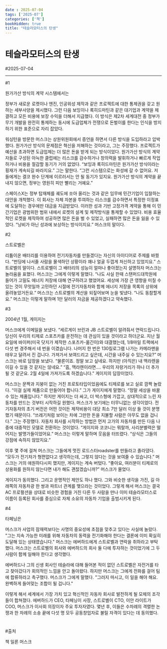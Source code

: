 ```yaml
---
date : 2025-07-04
tags: ['2025-07']
categories: ['책']
bookHidden: true
title: "테슬라모터스의 탄생"
---
```


# 테슬라모터스의 탄생

#2025-07-04

---

#1

원가가산 방식의 계약 시스템에서는

정부가 새로운 로켓이나 엔진, 인공위성 제작과 같은 프로젝트에 대한 통제권을 갖고 원하는 세부사양을 제시했다. 그런 다음 보잉이나 록히드마틴과 같은 대기업과 계약을 체결하고 모든 비용에 보장 수익을 더해서 지급했다. 이 방식은 제2차 세계대전 중 정부가 무기 개발을 완전히 통제하는 동시에 도급업체가 전쟁으로 돈벌이를 한다는 인식을 방지하기 위한 표준으로 자리 잡았다.

워싱턴을 방문한 머스크는 상원위원회에서 증언을 하면서 다른 방식을 도입하라고 압박했다. 원가가산 방식의 문제점은 혁신을 저해하는 것이라고, 그는 주장했다. 프로젝트가 예산을 초과하면 도급업체는 더 많은 돈을 받게 되는 방식이었다. 원가가산 방식의 계약자들로 구성된 아늑한 클럽에는 리스크를 감수하거나 창의력을 발휘하거나 빠르게 작업하거나 비용을 절감할 동기가 거의 없었다. “보잉과 록히드마틴은 원가가산 방식이라는 횡재가 계속되길 바라지요.” 그는 말한다. “그런 시스템으로는 화성에 갈 수 없어요. 저들에게는 결코 완수 단계에 이르러서는 안 될 동기가 있지요. 원가가산 방식의 계약을 끝내지 않으면, 정부는 영원히 피만 빨리는 거예요.”

스페이스X는 정부 탑재체를 궤도에 쏘아 올리는 것과 같은 임무에 민간기업이 입찰하는 대안을 개척했다. 이 회사는 자체 자본을 투여하는 리스크를 감수하면서 특정한 이정표에 도달하는 경우에만 대금을 지급받았다. 이러한 성과 기반 고정가격 계약을 통해 이 민간기업은 광범위한 범위 내에서 로켓의 설계 및 제작방식을 통제할 수 있었다. 비용 효율적인 로켓을 제작하여 성공하면 많은 돈을 벌 수 있었고, 실패하면 많은 돈을 잃을 수 있었다. “낭비가 아닌 성과에 보상하는 방식이지요.” 머스크의 말이다.

#2

스트로벨은 

리튬이온 배터리를 이용하여 전기자동차를 만들겠다는 자신의 아이디어로 주제를 바꿨다. “펀딩에 나서줄 사람을 물색하던 상황이라 꽤나 얼굴 두껍게 처신하고 있었지요.” 스트로벨의 말이다. 스트로벨이 그 배터리의 성능이 얼마나 좋아졌는지 설명하자 머스크는 놀라움을 표했다. 머스크는 그에게 이렇게 말했다. “나도 사실 한때 스탠퍼드대학원에 들어가 고밀도 에너지 저장에 대해 연구하려고 했었어요. 세상에 가장 큰 영향을 미칠 수 있는 것이 무엇일까 고민하던 시절에 전기자동차와 함께 에너지 저장을 목록의 상위에 올려놓았거든요.” 머스크는 스트로벨의 계산을 되짚어보며 눈을 빛냈다. “나도 동참할게요.” 머스크는 이렇게 말하며 1만 달러의 자금을 제공하겠다고 약속했다.

#3

2004년 1월, 게이지는 

머스크에게 이메일을 보냈다. “세르게이 브린과 JB 스트로벨이 알려줘서 연락드립니다. 당신이 우리의 티제로 스포츠카를 운전하는 데 관심이 있을 것이라고 하더군요. 지난 월요일에 바이퍼(미국 닷지가 제작한 스포츠카-옮긴이)와 대결했는데, 1/8마일 트랙에서 다섯 번 경주해서 네 번을 이겼습니다. 나머지 한 번은 130킬로그램 나가는 카메라맨을 태우고 달려서 진 겁니다. 가져가서 보여드리고 싶은데, 시간을 내주실 수 있는지요?” 머스크는 바로 답장을 보냈다. “물론이죠. 정말 보고 싶네요. 하지만 (아직은) 내 맥라렌을 이길 수 있을 것 같지는 않네요.”
“흠, 맥라렌이라면…. 우리의 자랑거리가 하나 더 추가될 것 같군요. 2월 4일에 가져가도록 하겠습니다.” 게이지의 답장이었다. 

머스크는 문짝과 지붕이 없는 거친 프로토타입이었음에도 티제로를 보고 실로 깜짝 놀랐다. “이걸 실제 제품으로 만들어야 합니다.” 그가 게이지에게 말했다. “정말 세상을 바꿀 수 있는 제품입니다.” 하지만 게이지는 더 싸고, 더 박스형에 가깝고, 상대적으로 느린 자동차를 만드는 것부터 시작하길 원했다. 머스크가 보기에는 터무니없는 생각이었다. 전기자동차의 초기 버전은 어떤 것이든 제작비용이 대당 최소 7만 달러 이상 들 것이 분명했기 때문이다. “쓰레기처럼 보이는 차에 그만한 돈을 지불할 사람은 아무도 없을 겁니다.” 그는 주장했다. 자동차 회사를 시작하는 방법은 먼저 고가의 자동차를 만든 다음 나중에 대중적인 모델로 전환하는 것이었다. “게이지와 코코니는 뭐랄까, 사리분별력은 떨어지는 발명가들이었어요.” 머스크는 이렇게 말하며 웃음을 터뜨렸다. “상식은 그들의 강점에 속하지 않았지요.”

이후 몇 주에 걸쳐 머스크는 그들에게 멋진 로드스터roadster를 만들라고 졸라댔다. “모두가 전기차가 형편없다고 생각하는데, 그렇지 않다는 것을 보여줄 수 있습니다.” 머스크는 거의 애원하다시피 했지만, 게이지는 계속 버텼다. “좋아요, 여러분이 티제로의 상용화를 원하지 않는다면 내가 해도 괜찮겠습니까?” 머스크가 물었다. 

게이지가 동의했다. 그리고 운명적인 제안도 하나 했다. 그와 비슷한 생각을 가진, 길 아래쪽의 자동차광 한 쌍과 파트너 관계를 맺으라는 것이었다. 그렇게 해서 머스크는 결국 AC 프로펄션을 상대로 비슷한 경험을 거친 다른 두 사람을 만나 이미 테슬라모터스로 이름이 등록된 회사를 중심으로 자체 소유의 자동차 기업을 출범시키게 된다.

#4

타페닝은 

머스크가 사업의 잠재력보다는 사명의 중요성에 초점을 맞추고 있다는 사실에 놀랐다. "그는 지속 가능한 미래를 위해 자동차의 동력을 전기화해야 한다는 결론에 이미 확실히 도달해 있는 상태였습니다." 머스크는 에버하드에게 스트로벨과 연락을 취하라고 부탁했다. 머스크는 스트로벨의 회사와 에버하드의 회사 둘 다에 투자하는 것이었기에 그 두 사람이 함께 일해야 한다고 생각했다. 

에버하드나 그의 신생 회사인 테슬라에 대해 들어본 적이 없던 스트로벨은 자전거를 타고 찾아갔다가 회의적인 느낌을 안고 돌아왔다. 하지만 머스크는 그에게 전화를 걸어 팀에 합류하라고 촉구했다. 머스크가 그에게 말했다. "그러지 마시고, 이 일을 해야 해요. 완벽하게 들어맞는 조합이 될 겁니다."

이렇게 해서 세계에서 가장 가치 있고 혁신적인 자동차 회사로 발전하게 될 모체의 조각들이 합쳐졌다. 에버하드가 CEO, 타페닝이 사장, 스트로벨이 CTO, 이안 라이트가 COO, 머스크가 이사회 의장이자 주요 투자자였다. 몇년 후, 이들은 수차례의 격렬한 논쟁과 한 차례의 소송 끝에 다섯 명 모두 공동창업자로 불릴 자격이 있다는 데 동의했다.

#

#출처

책 일론 머스크






